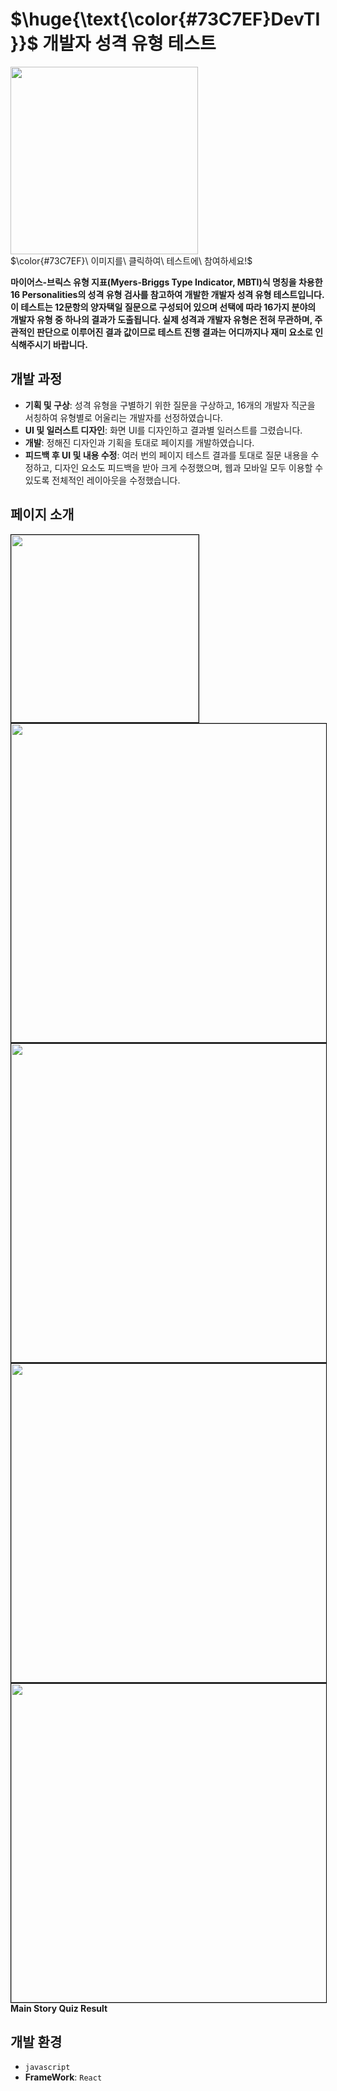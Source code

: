 # $\huge{\text{\color{#73C7EF}DevTI}}$  개발자 성격 유형 테스트

[<img src="https://github.com/user-attachments/assets/d5563ad6-8190-40bf-be81-e548a4f5258f" width="300"/>](https://6yoon.github.io)   
 $\color{#73C7EF}\ 이미지를\ 클릭하여\ 테스트에\ 참여하세요!$  
   
**마이어스-브릭스 유형 지표(Myers-Briggs Type Indicator, MBTI)식 명칭을 차용한 16 Personalities의 성격 유형 검사를 참고하여 개발한 개발자 성격 유형 테스트입니다. 이 테스트는 12문항의 양자택일 질문으로 구성되어 있으며 선택에 따라 16가지 분야의 개발자 유형 중 하나의 결과가 도출됩니다. 실제 성격과 개발자 유형은 전혀 무관하며, 주관적인 판단으로 이루어진 결과 값이므로 테스트 진행 결과는 어디까지나 재미 요소로 인식해주시기 바랍니다.**

## 개발 과정
- **기획 및 구상**: 성격 유형을 구별하기 위한 질문을 구상하고, 16개의 개발자 직군을 서칭하여 유형별로 어울리는 개발자를 선정하였습니다. 
- **UI 및 일러스트 디자인**: 화면 UI를 디자인하고 결과별 일러스트를 그렸습니다.
- **개발**: 정해진 디자인과 기획을 토대로 페이지를 개발하였습니다.
- **피드백 후 UI 및 내용 수정**: 여러 번의 페이지 테스트 결과를 토대로 질문 내용을 수정하고, 디자인 요소도 피드백을 받아 크게 수정했으며, 웹과 모바일 모두 이용할 수 있도록 전체적인 레이아웃을 수정했습니다.

## 페이지 소개
<kbd> <img src="https://github.com/user-attachments/assets/fc575e78-b043-4547-9c7a-a88082bb40fe" width="300" style="border: 1px solid black"/> </kbd>
<kbd> <img src="https://github.com/user-attachments/assets/b4f78d0e-cf1e-42bf-a9c0-d16bafc17d85" height="510" style="border: 1px solid black"/> </kbd>
<kbd> <img src="https://github.com/user-attachments/assets/5d16f603-6d5d-47cc-833f-aca31e4e2da8" height="510" style="border: 1px solid black"/> </kbd>
<kbd> <img src="https://github.com/user-attachments/assets/4580bcf2-0491-42c7-89b3-2f0785245ee0" height="510" style="border: 1px solid black"/> </kbd>
<kbd> <img src="https://github.com/user-attachments/assets/f9a963e2-06f9-4048-b7d3-5e6f2b6adaa9" height="510" style="border: 1px solid black"/> </kbd>
**Main Story Quiz Result**

## 개발 환경
- `javascript`
- **FrameWork**: `React`
